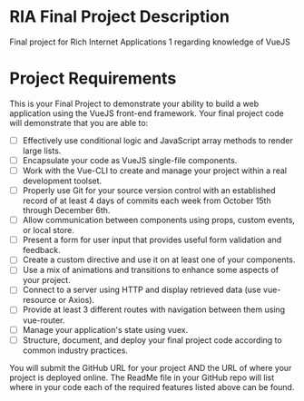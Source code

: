 # RIA Final Project Description
Final project for Rich Internet Applications 1 regarding knowledge of VueJS

# Project Requirements
This is your Final Project to demonstrate your ability to build a web application using the VueJS front-end framework.  Your final project code will demonstrate that you are able to:

- [ ] Effectively use conditional logic and JavaScript array methods to render large lists.
- [ ] Encapsulate your code as VueJS single-file components.
- [ ] Work with the Vue-CLI to create and manage your project within a real development toolset.
- [ ] Properly use Git for your source version control with an established record of at least 4 days of commits each week from October 15th through December 6th.
- [ ] Allow communication between components using props, custom events, or local store.
- [ ] Present a form for user input that provides useful form validation and feedback.
- [ ] Create a custom directive and use it on at least one of your components.
- [ ] Use a mix of animations and transitions to enhance some aspects of your project.
- [ ] Connect to a server using HTTP and display retrieved data (use vue-resource or Axios).
- [ ] Provide at least 3 different routes with navigation between them using vue-router.
- [ ] Manage your application's state using vuex.
- [ ] Structure, document, and deploy your final project code according to common industry practices.

You will submit the GitHub URL for your project AND the URL of where your project is deployed online.  The ReadMe file in your GitHub repo will list where in your code each of the required features listed above can be found.